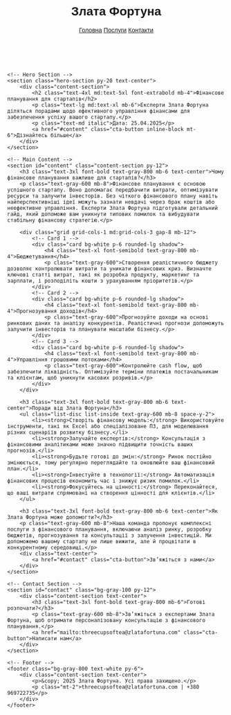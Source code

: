 <!DOCTYPE html>
<html lang="uk">
<head>
    <meta charset="UTF-8">
    <meta name="viewport" content="width=device-width, initial-scale=1.0">
    <title>Фінансове планування для стартапів | Злата Фортуна</title>
    <link href="https://cdn.jsdelivr.net/npm/tailwindcss@2.2.19/dist/tailwind.min.css" rel="stylesheet">
    <style>
        body {
            font-family: 'Arial', sans-serif;
        }
        .hero-section {
            background: linear-gradient(to right, #1e3a8a, #3b82f6);
            color: white;
        }
        .content-section {
            max-width: 1200px;
            margin: 0 auto;
            padding: 2rem;
        }
        .card {
            transition: transform 0.3s ease, box-shadow 0.3s ease;
        }
        .card:hover {
            transform: translateY(-5px);
            box-shadow: 0 10px 15px rgba(0, 0, 0, 0.1);
        }
        .cta-button {
            background-color: #f59e0b;
            color: white;
            padding: 0.75rem 1.5rem;
            border-radius: 0.375rem;
            transition: background-color 0.3s ease;
        }
        .cta-button:hover {
            background-color: #d97706;
        }
    </style>
</head>
<body>
    <!-- Header -->
    <header class="bg-white shadow">
        <div class="content-section flex justify-between items-center py-4">
            <h1 class="text-2xl font-bold text-gray-800">Злата Фортуна</h1>
            <nav>
                <a href="#home" class="text-gray-600 hover:text-blue-600 mx-4">Головна</a>
                <a href="#services" class="text-gray-600 hover:text-blue-600 mx-4">Послуги</a>
                <a href="#contact" class="text-gray-600 hover:text-blue-600 mx-4">Контакти</a>
            </nav>
        </div>
    </header>

    <!-- Hero Section -->
    <section class="hero-section py-20 text-center">
        <div class="content-section">
            <h2 class="text-4xl md:text-5xl font-extrabold mb-4">Фінансове планування для стартапів</h2>
            <p class="text-lg md:text-xl mb-6">Експерти Злата Фортуна діляться порадами щодо ефективного управління фінансами для забезпечення успіху вашого стартапу.</p>
            <p class="text-md italic">Дата: 25.04.2025</p>
            <a href="#content" class="cta-button inline-block mt-6">Дізнайтесь більше</a>
        </div>
    </section>

    <!-- Main Content -->
    <section id="content" class="content-section py-12">
        <h3 class="text-3xl font-bold text-gray-800 mb-6 text-center">Чому фінансове планування важливе для стартапів?</h3>
        <p class="text-gray-600 mb-8">Фінансове планування є основою успішного стартапу. Воно допомагає передбачити витрати, оптимізувати ресурси та залучити інвесторів. Без чіткого фінансового плану навіть найперспективніші ідеї можуть зазнати невдачі через брак коштів або неефективне управління. Експерти Злата Фортуна підготували детальний гайд, який допоможе вам уникнути типових помилок та вибудувати стабільну фінансову стратегію.</p>

        <div class="grid grid-cols-1 md:grid-cols-3 gap-8 mb-12">
            <!-- Card 1 -->
            <div class="card bg-white p-6 rounded-lg shadow">
                <h4 class="text-xl font-semibold text-gray-800 mb-4">Бюджетування</h4>
                <p class="text-gray-600">Створення реалістичного бюджету дозволяє контролювати витрати та уникати фінансових криз. Визначте ключові статті витрат, такі як розробка продукту, маркетинг та зарплати, і розподіліть кошти з урахуванням пріоритетів.</p>
            </div>
            <!-- Card 2 -->
            <div class="card bg-white p-6 rounded-lg shadow">
                <h4 class="text-xl font-semibold text-gray-800 mb-4">Прогнозування доходів</h4>
                <p class="text-gray-600">Прогнозуйте доходи на основі ринкових даних та аналізу конкурентів. Реалістичні прогнози допоможуть залучити інвесторів та планувати масштаби бізнесу.</p>
            </div>
            <!-- Card 3 -->
            <div class="card bg-white p-6 rounded-lg shadow">
                <h4 class="text-xl font-semibold text-gray-800 mb-4">Управління грошовими потоками</h4>
                <p class="text-gray-600">Контролюйте cash flow, щоб забезпечити ліквідність. Оптимізуйте терміни платежів постачальникам та клієнтам, щоб уникнути касових розривів.</p>
            </div>
        </div>

        <h3 class="text-3xl font-bold text-gray-800 mb-6 text-center">Поради від Злата Фортуна</h3>
        <ul class="list-disc list-inside text-gray-600 mb-8 space-y-2">
            <li><strong>Створіть фінансову модель:</strong> Використовуйте інструменти, такі як Excel або спеціалізоване ПЗ, для моделювання різних сценаріїв розвитку бізнесу.</li>
            <li><strong>Залучайте експертів:</strong> Консультація з фінансовими аналітиками може значно підвищити точність ваших прогнозів.</li>
            <li><strong>Будьте готові до змін:</strong> Ринок постійно змінюється, тому регулярно переглядайте та оновлюйте ваш фінансовий план.</li>
            <li><strong>Інвестуйте в технології:</strong> Автоматизація фінансових процесів економить час і знижує ризик помилок.</li>
            <li><strong>Фокусуйтесь на цінності:</strong> Переконайтеся, що ваші витрати спрямовані на створення цінності для клієнтів.</li>
        </ul>

        <h3 class="text-3xl font-bold text-gray-800 mb-6 text-center">Як Злата Фортуна може допомогти?</h3>
        <p class="text-gray-600 mb-8">Наша команда пропонує комплексні послуги з фінансового планування, включаючи аналіз ринку, розробку бюджетів, прогнозування та консультації з залучення інвестицій. Ми допоможемо вашому стартапу не лише вижити, але й процвітати в конкурентному середовищі.</p>
        <div class="text-center">
            <a href="#contact" class="cta-button">Зв’яжіться з нами</a>
        </div>
    </section>

    <!-- Contact Section -->
    <section id="contact" class="bg-gray-100 py-12">
        <div class="content-section text-center">
            <h3 class="text-3xl font-bold text-gray-800 mb-6">Готові розпочати?</h3>
            <p class="text-gray-600 mb-8">Зв’яжіться з експертами Злата Фортуна, щоб отримати персоналізовану консультацію з фінансового планування.</p>
            <a href="mailto:threecupsoftea@zlatafortuna.com" class="cta-button">Написати нам</a>
        </div>
    </section>

    <!-- Footer -->
    <footer class="bg-gray-800 text-white py-6">
        <div class="content-section text-center">
            <p>&copy; 2025 Злата Фортуна. Усі права захищено.</p>
            <p class="mt-2">threecupsoftea@zlatafortuna.com | +380 969722735</p>
        </div>
    </footer>
</body>
</html>
